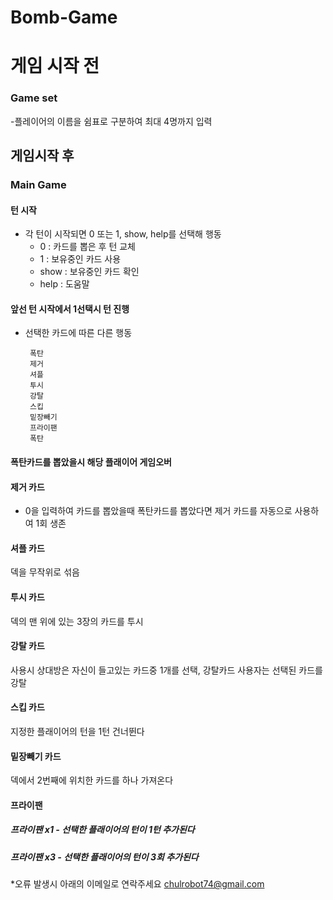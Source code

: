 # Bomb-Game


# **게임 시작 전**

### Game set
-플레이어의 이름을 쉼표로 구분하여 최대 4명까지 입력

## **게임시작 후**
### Main Game

#### 턴 시작
 - 각 턴이 시작되면  0 또는 1, show, help를 선택해 행동
    - 0 : 카드를 뽑은 후 턴 교체
    - 1 : 보유중인 카드 사용
    - show : 보유중인 카드 확인
    - help : 도움말
   
#### 앞선 턴 시작에서 1선택시 턴 진행

 - 선택한 카드에 따른 다른 행동

        폭탄
        제거
        셔플
        투시
        강탈
        스킵
        밑장빼기
        프라이팬 
        폭탄
   

#### 폭탄카드를 뽑았을시 해당 플래이어 게임오버
     
#### 제거 카드


  - 0을 입력하여 카드를 뽑았을때 폭탄카드를 뽑았다면 제거 카드를 자동으로 사용하여 1회 생존

#### 셔플 카드
  덱을 무작위로 섞음

#### 투시 카드
  덱의 맨 위에 있는 3장의 카드를 투시

#### 강탈 카드
  사용시 상대방은 자신이 들고있는 카드중 1개를 선택, 강탈카드 사용자는 선택된 카드를 강탈

#### 스킵 카드
  지정한 플래이어의 턴을 1턴 건너뛴다

#### 밑장빼기 카드
  덱에서 2번째에 위치한 카드를 하나 가져온다

#### 프라이팬
  ##### 프라이팬 x1 - 선택한 플래이어의 턴이 1턴 추가된다
  ##### 프라이팬 x3 - 선택한 플래이어의 턴이 3회 추가된다



     
*오류 발생시 아래의 이메일로 연락주세요
chulrobot74@gmail.com
